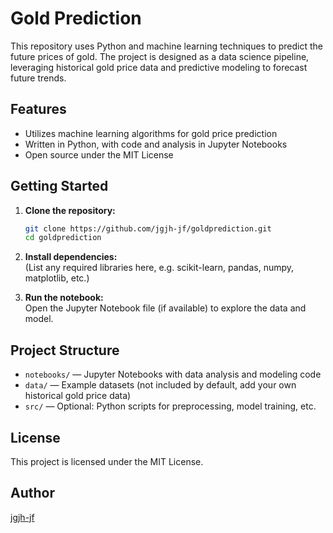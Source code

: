 # Gold Prediction

This repository uses Python and machine learning techniques to predict the future prices of gold. The project is designed as a data science pipeline, leveraging historical gold price data and predictive modeling to forecast future trends.

## Features

- Utilizes machine learning algorithms for gold price prediction
- Written in Python, with code and analysis in Jupyter Notebooks
- Open source under the MIT License

## Getting Started

1. **Clone the repository:**
   ```bash
   git clone https://github.com/jgjh-jf/goldprediction.git
   cd goldprediction
   ```

2. **Install dependencies:**  
   (List any required libraries here, e.g. scikit-learn, pandas, numpy, matplotlib, etc.)

  

3. **Run the notebook:**  
   Open the Jupyter Notebook file (if available) to explore the data and model.

## Project Structure

- `notebooks/` — Jupyter Notebooks with data analysis and modeling code
- `data/` — Example datasets (not included by default, add your own historical gold price data)
- `src/` — Optional: Python scripts for preprocessing, model training, etc.

## License

This project is licensed under the MIT License.

## Author

[jgjh-jf](https://github.com/jgjh-jf)

